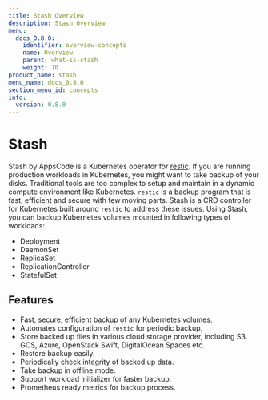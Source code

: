 ```yaml
---
title: Stash Overview
description: Stash Overview
menu:
  docs_0.8.0:
    identifier: overview-concepts
    name: Overview
    parent: what-is-stash
    weight: 10
product_name: stash
menu_name: docs_0.8.0
section_menu_id: concepts
info:
  version: 0.8.0
---
```


# Stash

 Stash by AppsCode is a Kubernetes operator for [restic](https://restic.net). If you are running production workloads in Kubernetes, you might want to take backup of your disks. Traditional tools are too complex to setup and maintain in a dynamic compute environment like Kubernetes. `restic` is a backup program that is fast, efficient and secure with few moving parts. Stash is a CRD controller for Kubernetes built around `restic` to address these issues. Using Stash, you can backup Kubernetes volumes mounted in following types of workloads:

- Deployment
- DaemonSet
- ReplicaSet
- ReplicationController
- StatefulSet

## Features
 - Fast, secure, efficient backup of any Kubernetes [volumes](https://kubernetes.io/docs/concepts/storage/volumes/).
 - Automates configuration of `restic` for periodic backup.
 - Store backed up files in various cloud storage provider, including S3, GCS, Azure, OpenStack Swift, DigitalOcean Spaces etc.
 - Restore backup easily.
 - Periodically check integrity of backed up data.
 - Take backup in offline mode.
 - Support workload initializer for faster backup.
 - Prometheus ready metrics for backup process.
